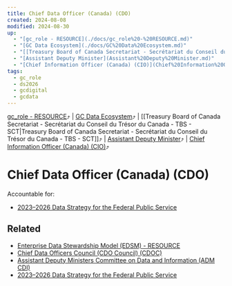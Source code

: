 ```yaml
---
title: Chief Data Officer (Canada) (CDO)
created: 2024-08-08
modified: 2024-08-30
up:
  - "[gc_role - RESOURCE](./docs/gc_role%20-%20RESOURCE.md)"
  - "[GC Data Ecosystem](./docs/GC%20Data%20Ecosystem.md)"
  - "[[Treasury Board of Canada Secretariat - Secrétariat du Conseil du Trésor du Canada - TBS - SCT|Treasury Board of Canada Secretariat - Secrétariat du Conseil du Trésor du Canada - TBS - SCT]]"
  - "[Assistant Deputy Minister](Assistant%20Deputy%20Minister.md)"
  - "[Chief Information Officer (Canada) (CIO)](Chief%20Information%20Officer%20(Canada)%20(CIO).md)"
tags:
  - gc_role
  - ds2026
  - gcdigital
  - gcdata
---
```

[gc_role - RESOURCE](./docs/gc_role%20-%20RESOURCE.md)⤴️ | [GC Data Ecosystem](./docs/GC%20Data%20Ecosystem.md)⤴️ | [[Treasury Board of Canada Secretariat - Secrétariat du Conseil du Trésor du Canada - TBS - SCT|Treasury Board of Canada Secretariat - Secrétariat du Conseil du Trésor du Canada - TBS - SCT]]⤴️ | [Assistant Deputy Minister](Assistant%20Deputy%20Minister.md)⤴️ | [Chief Information Officer (Canada) (CIO)](Chief%20Information%20Officer%20(Canada)%20(CIO).md)⤴️
# Chief Data Officer (Canada) (CDO)
Accountable for:
- [2023–2026 Data Strategy for the Federal Public Service](./docs/2023%E2%80%932026%20Data%20Strategy%20for%20the%20Federal%20Public%20Service.md)
## Related
- [Enterprise Data Stewardship Model (EDSM) - RESOURCE](Enterprise%20Data%20Stewardship%20Model%20(EDSM)%20-%20RESOURCE.md)
- [Chief Data Officers Council (CDO Council) (CDOC)](Chief%20Data%20Officers%20Council%20(CDO%20Council)%20(CDOC).md)
- [Assistant Deputy Ministers Committee on Data and Information (ADM CDI)](Assistant%20Deputy%20Ministers%20Committee%20on%20Data%20and%20Information%20(ADM%20CDI).md)
- [2023–2026 Data Strategy for the Federal Public Service](./docs/2023%E2%80%932026%20Data%20Strategy%20for%20the%20Federal%20Public%20Service.md)

